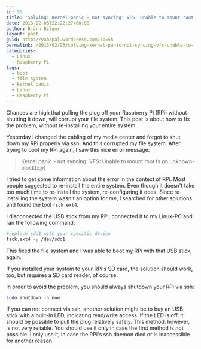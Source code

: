 ```yaml
---
id: 55
title: 'Solving: Kernel panic - not syncing: VFS: Unable to mount root fs on unknown-block(x,y)'
date: 2013-02-03T22:22:27+00:00
author: Björn Bilger
layout: post
guid: http://yabapal.wordpress.com/?p=55
permalink: /2013/02/03/solving-kernel-panic-not-syncing-vfs-unable-to-mount-root-fs-on-unknown-blockxy/
categories:
  - Linux
  - Raspberry Pi
tags:
  - boot
  - file system
  - kernel panic
  - Linux
  - Raspberry Pi
---
```

Chances are high that pulling the plug off your Raspberry Pi (RPi) without shutting it down, will corrupt your file system. This post is about how to fix the problem, without re-installing your entire system.<!--more-->

Yesterday I changed the cabling of my media center and forgot to shut down my RPi properly via ssh. And this corrupted my file system. After trying to boot my RPi again, I saw this nice error message:

> Kernel panic - not syncing: VFS: Unable to mount root fs on unknown-block(x,y)

I tried to get some information about the error in the context of RPi. Most people suggested to re-install the entire system. Even though it doesn't take too much time to re-install the system, re-configuring it does. Since re-installing the system wasn't an option for me, I searched for other solutions and found the tool `fsck.ext4`.

I disconnected the USB stick from my RPi, connected it to my Linux-PC and ran the following command:

``` bash
#replace sdd1 with your specific device
fsck.ext4 -y /dev/sdd1
```

This fixed the file system and I was able to boot my RPi with that USB stick, again.

If you installed your system to your RPi's SD card, the solution should work, too, but requires a SD card reader, of course.

In order to avoid the problem, you should always shutdown your RPi via ssh:

``` bash
sudo shutdown -h now
```

If you can not connect via ssh, another solution might be to buy an USB stick with a built-in LED, indicating read/write access. If the LED is off, it should be possible to pull the plug relatively safely. This method, however, is not very reliable. You should use it only in case the first method is not possible. I only use it, in case the RPi's ssh daemon died or is inaccessible for another reason.
